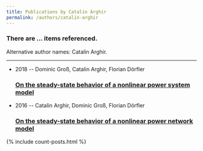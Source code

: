 ```yaml
---
title: Publications by Catalin Arghir
permalink: /authors/catalin-arghir
---
```


<h3 id="number-posts">There are ... items referenced.</h3>
<p id='info-authors'>Alternative author names: Catalin Arghir.</p>
<hr />
<ul class="post-list">
<li><span class='post-meta'>2018 -- Dominic Groß, Catalin Arghir, Florian Dörfler</span><h3><a class='post-link' href="{{ site.baseurl }}/on-the-steady-state-behavior-of-a-nonlinear-power-system-model">On the steady-state behavior of a nonlinear power system model</a></h3></li>
<li><span class='post-meta'>2016 -- Catalin Arghir, Dominic Groß, Florian Dörfler</span><h3><a class='post-link' href="{{ site.baseurl }}/on-the-steady-state-behavior-of-a-nonlinear-power-network-model">On the steady-state behavior of a nonlinear power network model</a></h3></li>

</ul>
{% include count-posts.html %}
